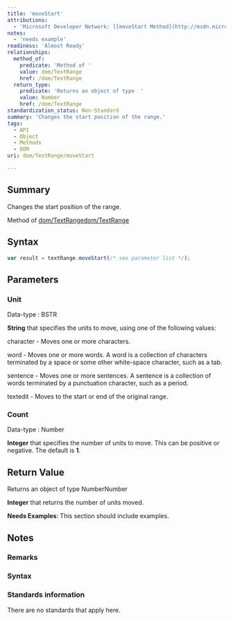 ```yaml
---
title: 'moveStart'
attributions:
  - 'Microsoft Developer Network: [[moveStart Method](http://msdn.microsoft.com/en-us/library/ie/ms536623(v=vs.85).aspx) Article]'
notes:
  - 'needs example'
readiness: 'Almost Ready'
relationships:
  method_of:
    predicate: 'Method of '
    value: dom/TextRange
    href: /dom/TextRange
  return_type:
    predicate: 'Returns an object of type  '
    value: Number
    href: /dom/TextRange
standardization_status: Non-Standard
summary: 'Changes the start position of the range.'
tags:
  - API
  - Object
  - Methods
  - DOM
uri: dom/TextRange/moveStart

---
```

## Summary

Changes the start position of the range.

Method of [dom/TextRange](/dom/TextRange)[dom/TextRange](/dom/TextRange)

## Syntax

``` js
var result = textRange.moveStart(/* see parameter list */);
```

## Parameters

### Unit

 Data-type
:   BSTR

**String** that specifies the units to move, using one of the following values:

character - Moves one or more characters.

word - Moves one or more words. A word is a collection of characters terminated by a space or some other white-space character, such as a tab.

sentence - Moves one or more sentences. A sentence is a collection of words terminated by a punctuation character, such as a period.

textedit - Moves to the start or end of the original range.

### Count

 Data-type
:   Number

**Integer** that specifies the number of units to move. This can be positive or negative. The default is **1**.

## Return Value

Returns an object of type NumberNumber

**Integer** that returns the number of units moved.

**Needs Examples**: This section should include examples.

## Notes

### Remarks

### Syntax

### Standards information

There are no standards that apply here.
